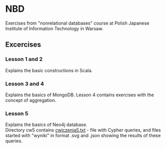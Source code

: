 # NBD
Exercises from "nonrelational databases" course at Polish Japanese Institute of Information Technology in Warsaw.

## Excercises
### Lesson 1 and 2
Explains the basic constructions in Scala.

### Lesson 3 and 4
Explains the basics of MongoDB.
Lesson 4 contains exercises with the concept of aggregation.

### Lesson 5
Explains the basics of Neo4j database.  
Directory cw5 contains [cwiczenia5.txt](https://github.com/tope96/NBD/blob/master/cw5/cwiczenia5.txt) - file with Cypher queries, and files started with "wyniki" in format .svg and .json showing the results of these queries.
